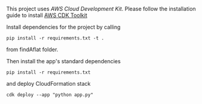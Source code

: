 This project uses *AWS Cloud Development Kit*. Please follow the installation guide to install [AWS CDK Toolkit](https://cdkworkshop.com/15-prerequisites.html)

Install dependencies for the project by calling  
```
pip install -r requirements.txt -t .
```
from findAflat folder.

Then install the app's standard dependencies
```
pip install -r requirements.txt
```
and deploy CloudFormation stack
```
cdk deploy --app "python app.py"
```
